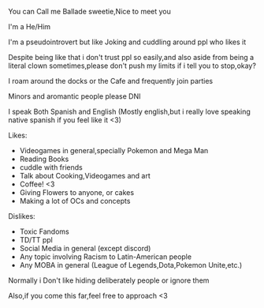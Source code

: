 You can Call me Ballade sweetie,Nice to meet you

I'm a He/Him

I'm a pseudointrovert but like Joking and cuddling around ppl who likes it

Despite being like that i don't trust ppl so easily,and also aside from being a literal clown sometimes,please don't push my limits if i tell you to stop,okay? 

I roam around the docks or the Cafe and frequently join parties

Minors and aromantic people please DNI

I speak Both Spanish and English (Mostly english,but i really love speaking native spanish if you feel like it <3) 

Likes:
- Videogames in general,specially Pokemon and Mega Man
- Reading Books
- cuddle with friends
- Talk about Cooking,Videogames and art
- Coffee! <3
- Giving Flowers to anyone, or cakes
- Making a lot of OCs and concepts

Dislikes:
- Toxic Fandoms
- TD/TT ppl
- Social Media in general (except discord)
- Any topic involving Racism to Latin-American people
- Any MOBA in general (League of Legends,Dota,Pokemon Unite,etc.)


Normally i Don't like hiding deliberately people or ignore them

Also,if you come this far,feel free to approach <3
<!---
Balladebits/Balladebits is a ✨ special ✨ repository because its `README.md` (this file) appears on your GitHub profile.
You can click the Preview link to take a look at your changes.
--->
